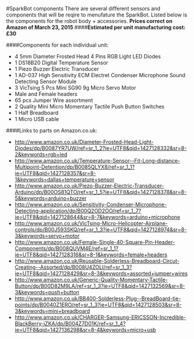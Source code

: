 #SparkBot components
There are several different sensors and components that will be reqire to menufature the SparkBot.
Listed below is the components for the robot body + accessories.
**Prices correct on Amazon of March 23, 2015**
####**Estimated per unit manufacturing cost: £30**

####Components for each individual unit:
* 4 5mm Diameter Frosted Head 4 Pins RGB Light LED Diodes
* 1 DS18B20 Digital Temperature Sensor
* 1 Piezo Buzzer Electric Transducer
* 1 AD-037 High Sensitivity ECM Electret Condenser Microphone Sound Detecting Sensor Module
* 3 VicTsing 5 Pcs Mini SG90 9g Micro Servo Motor
* Male and Female headers
* 65 pcs Jumper Wire assortment
* 2 Quality Mini Micro Momentary Tactile Push Button Switches
* 1 Half Breadboard
* 1 Micro USB cable

####Links to parts on Amazon.co.uk:
* http://www.amazon.co.uk/Diameter-Frosted-Head-Light-Diodes/dp/B0087YR7UW/ref=sr_1_2?ie=UTF8&qid=1427128332&sr=8-2&keywords=rgb+led
* http://www.amazon.co.uk/Temperature-Sensor--Fit-Long-distance-Multipoint-Detention/dp/B0085QLYX8/ref=sr_1_1?ie=UTF8&qid=1427128357&sr=8-1&keywords=dallas+temperature+sensor
* http://www.amazon.co.uk/Piezo-Buzzer-Electric-Transducer-Arduino/dp/B00OS81QTO/ref=sr_1_5?ie=UTF8&qid=1427128378&sr=8-5&keywords=arduino+buzzer
* http://www.amazon.co.uk/Sensitivity-Condenser-Microphone-Detecting-application/dp/B00Q2OD2OO/ref=sr_1_7?ie=UTF8&qid=1427128644&sr=8-7&keywords=arduino+microphone
* http://www.amazon.co.uk/VicTsing-Micro-Helicopter-Airplane-controls/dp/B00J593SKQ/ref=sr_1_3?ie=UTF8&qid=1427128974&sr=8-3&keywords=servo+motor
* http://www.amazon.co.uk/Female-Single-40-Square-Pin-Header-Components/dp/B008QUVM4E/ref=sr_1_1?ie=UTF8&qid=1427128316&sr=8-1&keywords=female+headers
* http://www.amazon.co.uk/Reusable-Solderless-Breadboard-Circut-Creating--Assorted/dp/B008U4ZOLI/ref=sr_1_3?ie=UTF8&qid=1427128429&sr=8-3&keywords=assorted+jumper+wires
* http://www.amazon.co.uk/Generic-Quality-Momentary-Tactile-Button/dp/B00D82M9LA/ref=sr_1_3?ie=UTF8&qid=1427132569&sr=8-3&keywords=push+button
* http://www.amazon.co.uk/BB400-Solderless-Plug--BreadBoard-tie-points/dp/B0040Z1ERO/ref=sr_1_3?ie=UTF8&qid=1427128503&sr=8-3&keywords=mini+breadboard
* http://www.amazon.co.uk/CHARGER-Samsung-ERICSSON-Incredible-BlackBerry-iZKA/dp/B004Z7D01K/ref=sr_1_4?ie=UTF8&qid=1427136298&sr=8-4&keywords=micro+usb
